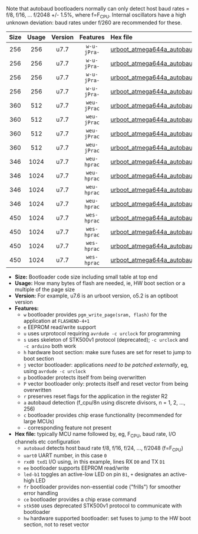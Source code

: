 Note that autobaud bootloaders normally can only detect host baud rates = f/8, f/16, ... f/2048 +/- 1.5%, where f=F<sub>CPU</sub>. Internal oscillators have a high unknown deviation: baud rates under f/260 are recommended for these.

|Size|Usage|Version|Features|Hex file|
|:-:|:-:|:-:|:-:|:--|
|256|256|u7.7|`w-u-jPra-`|[urboot_atmega644a_autobaud_uart0_rxd0_txd1_led+b0.hex](https://raw.githubusercontent.com/stefanrueger/urboot.hex/main/cores/mightycore/atmega644a/autobaud/urboot_atmega644a_autobaud_uart0_rxd0_txd1_led+b0.hex)|
|256|256|u7.7|`w-u-jPra-`|[urboot_atmega644a_autobaud_uart0_rxd0_txd1_led+b7.hex](https://raw.githubusercontent.com/stefanrueger/urboot.hex/main/cores/mightycore/atmega644a/autobaud/urboot_atmega644a_autobaud_uart0_rxd0_txd1_led+b7.hex)|
|256|256|u7.7|`w-u-jPra-`|[urboot_atmega644a_autobaud_uart1_rxd2_txd3_led+b0.hex](https://raw.githubusercontent.com/stefanrueger/urboot.hex/main/cores/mightycore/atmega644a/autobaud/urboot_atmega644a_autobaud_uart1_rxd2_txd3_led+b0.hex)|
|256|256|u7.7|`w-u-jPra-`|[urboot_atmega644a_autobaud_uart1_rxd2_txd3_led+b7.hex](https://raw.githubusercontent.com/stefanrueger/urboot.hex/main/cores/mightycore/atmega644a/autobaud/urboot_atmega644a_autobaud_uart1_rxd2_txd3_led+b7.hex)|
|360|512|u7.7|`weu-jPrac`|[urboot_atmega644a_autobaud_uart0_rxd0_txd1_ee_led+b0_fr_ce.hex](https://raw.githubusercontent.com/stefanrueger/urboot.hex/main/cores/mightycore/atmega644a/autobaud/urboot_atmega644a_autobaud_uart0_rxd0_txd1_ee_led+b0_fr_ce.hex)|
|360|512|u7.7|`weu-jPrac`|[urboot_atmega644a_autobaud_uart0_rxd0_txd1_ee_led+b7_fr_ce.hex](https://raw.githubusercontent.com/stefanrueger/urboot.hex/main/cores/mightycore/atmega644a/autobaud/urboot_atmega644a_autobaud_uart0_rxd0_txd1_ee_led+b7_fr_ce.hex)|
|360|512|u7.7|`weu-jPrac`|[urboot_atmega644a_autobaud_uart1_rxd2_txd3_ee_led+b0_fr_ce.hex](https://raw.githubusercontent.com/stefanrueger/urboot.hex/main/cores/mightycore/atmega644a/autobaud/urboot_atmega644a_autobaud_uart1_rxd2_txd3_ee_led+b0_fr_ce.hex)|
|360|512|u7.7|`weu-jPrac`|[urboot_atmega644a_autobaud_uart1_rxd2_txd3_ee_led+b7_fr_ce.hex](https://raw.githubusercontent.com/stefanrueger/urboot.hex/main/cores/mightycore/atmega644a/autobaud/urboot_atmega644a_autobaud_uart1_rxd2_txd3_ee_led+b7_fr_ce.hex)|
|346|1024|u7.7|`weu-hprac`|[urboot_atmega644a_autobaud_uart0_rxd0_txd1_ee_led+b0_fr_ce_hw.hex](https://raw.githubusercontent.com/stefanrueger/urboot.hex/main/cores/mightycore/atmega644a/autobaud/urboot_atmega644a_autobaud_uart0_rxd0_txd1_ee_led+b0_fr_ce_hw.hex)|
|346|1024|u7.7|`weu-hprac`|[urboot_atmega644a_autobaud_uart0_rxd0_txd1_ee_led+b7_fr_ce_hw.hex](https://raw.githubusercontent.com/stefanrueger/urboot.hex/main/cores/mightycore/atmega644a/autobaud/urboot_atmega644a_autobaud_uart0_rxd0_txd1_ee_led+b7_fr_ce_hw.hex)|
|346|1024|u7.7|`weu-hprac`|[urboot_atmega644a_autobaud_uart1_rxd2_txd3_ee_led+b0_fr_ce_hw.hex](https://raw.githubusercontent.com/stefanrueger/urboot.hex/main/cores/mightycore/atmega644a/autobaud/urboot_atmega644a_autobaud_uart1_rxd2_txd3_ee_led+b0_fr_ce_hw.hex)|
|346|1024|u7.7|`weu-hprac`|[urboot_atmega644a_autobaud_uart1_rxd2_txd3_ee_led+b7_fr_ce_hw.hex](https://raw.githubusercontent.com/stefanrueger/urboot.hex/main/cores/mightycore/atmega644a/autobaud/urboot_atmega644a_autobaud_uart1_rxd2_txd3_ee_led+b7_fr_ce_hw.hex)|
|450|1024|u7.7|`wes-hprac`|[urboot_atmega644a_autobaud_uart0_rxd0_txd1_ee_led+b0_fr_ce_stk500_hw.hex](https://raw.githubusercontent.com/stefanrueger/urboot.hex/main/cores/mightycore/atmega644a/autobaud/urboot_atmega644a_autobaud_uart0_rxd0_txd1_ee_led+b0_fr_ce_stk500_hw.hex)|
|450|1024|u7.7|`wes-hprac`|[urboot_atmega644a_autobaud_uart0_rxd0_txd1_ee_led+b7_fr_ce_stk500_hw.hex](https://raw.githubusercontent.com/stefanrueger/urboot.hex/main/cores/mightycore/atmega644a/autobaud/urboot_atmega644a_autobaud_uart0_rxd0_txd1_ee_led+b7_fr_ce_stk500_hw.hex)|
|450|1024|u7.7|`wes-hprac`|[urboot_atmega644a_autobaud_uart1_rxd2_txd3_ee_led+b0_fr_ce_stk500_hw.hex](https://raw.githubusercontent.com/stefanrueger/urboot.hex/main/cores/mightycore/atmega644a/autobaud/urboot_atmega644a_autobaud_uart1_rxd2_txd3_ee_led+b0_fr_ce_stk500_hw.hex)|
|450|1024|u7.7|`wes-hprac`|[urboot_atmega644a_autobaud_uart1_rxd2_txd3_ee_led+b7_fr_ce_stk500_hw.hex](https://raw.githubusercontent.com/stefanrueger/urboot.hex/main/cores/mightycore/atmega644a/autobaud/urboot_atmega644a_autobaud_uart1_rxd2_txd3_ee_led+b7_fr_ce_stk500_hw.hex)|

- **Size:** Bootloader code size including small table at top end
- **Usage:** How many bytes of flash are needed, ie, HW boot section or a multiple of the page size
- **Version:** For example, u7.6 is an urboot version, o5.2 is an optiboot version
- **Features:**
  + `w` bootloader provides `pgm_write_page(sram, flash)` for the application at `FLASHEND-4+1`
  + `e` EEPROM read/write support
  + `u` uses urprotocol requiring `avrdude -c urclock` for programming
  + `s` uses skeleton of STK500v1 protocol (deprecated); `-c urclock` and `-c arduino` both work
  + `h` hardware boot section: make sure fuses are set for reset to jump to boot section
  + `j` vector bootloader: applications *need to be patched externally*, eg, using `avrdude -c urclock`
  + `p` bootloader protects itself from being overwritten
  + `P` vector bootloader only: protects itself and reset vector from being overwritten
  + `r` preserves reset flags for the application in the register R2
  + `a` autobaud detection (f_cpu/8n using discrete divisors, n = 1, 2, ..., 256)
  + `c` bootloader provides chip erase functionality (recommended for large MCUs)
  + `-` corresponding feature not present
- **Hex file:** typically MCU name followed by, eg, F<sub>CPU</sub>, baud rate, I/O channels etc configuration
  + `autobaud` detects host baud rate f/8, f/16, f/24, ..., f/2048 (f=F<sub>CPU</sub>)
  + `uart0` UART number, in this case `0`
  + `rxd0 txd1` I/O using, in this example, lines RX `D0` and TX `D1`
  + `ee` bootloader supports EEPROM read/write
  + `led-b1` toggles an active-low LED on pin `B1`, `+` designates an active-high LED
  + `fr` bootloader provides non-essential code ("frills") for smoother error handling
  + `ce` bootloader provides a chip erase command
  + `stk500` uses deprecated STK500v1 protocol to communicate with bootloader
  + `hw` hardware supported bootloader: set fuses to jump to the HW boot section, not to reset vector
